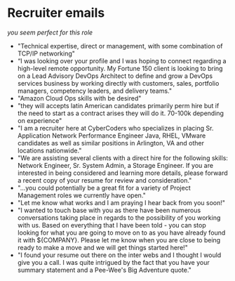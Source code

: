 # Recruiter emails
_you seem perfect for this role_

* "Technical expertise, direct or management, with some combination of TCP/IP networking"
* “I was looking over your profile and I was hoping to connect regarding a high-level remote opportunity. My Fortune 150 client is looking to bring on a Lead Advisory DevOps Architect to define and grow a DevOps services business by working directly with customers, sales, portfolio managers, competency leaders, and delivery teams."
* "Amazon Cloud Ops skills with be desired"
* "they will accepts latin American candidates primarily perm hire but if the need to start as a contract arises they will do it. 70-100k depending on experience"
* "I am a recruiter here at CyberCoders who specializes in placing Sr. Application Network Performance Engineer Java, RHEL, VMware candidates as well as similar positions in Arlington, VA and other locations nationwide."
* "We are assisting several clients with a direct hire for the following skills:  Network Engineer, Sr. System Admin, a Storage Engineer.  If you are interested in being considered and learning more details, please forward a recent copy of your resume for review and consideration."
* "...you could potentially be a great fit for a variety of Project Management roles we currently have open."
* "Let me know what works and I am praying I hear back from you soon!"
* "I wanted to touch base with you as there have been numerous conversations taking place in regards to the possibility of you working with us.  Based on everything that I have been told - you can stop looking for what you are going to move on to as you have already found it with ${COMPANY}.  Please let me know when you are close to being ready to make a move and we will get things started here!"
* "I found your resume out there on the inter webs and I thought I would give you a call. I was quite intrigued by the fact that you have your summary statement and a Pee-Wee's Big Adventure quote."
